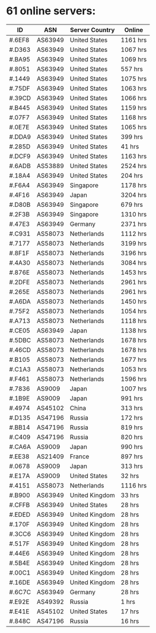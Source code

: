 # 61 online servers:

| ID | ASN | Server Country | Online |
| ------ | ------ | ------ | ------ |
| #.6EF8 | AS63949 | United States | 1161 hrs |
| #.D363 | AS63949 | United States | 1067 hrs |
| #.BA95 | AS63949 | United States | 1069 hrs |
| #.8051 | AS63949 | United States | 557 hrs |
| #.1449 | AS63949 | United States | 1075 hrs |
| #.75DF | AS63949 | United States | 1063 hrs |
| #.39CD | AS63949 | United States | 1066 hrs |
| #.B445 | AS63949 | United States | 1159 hrs |
| #.07F7 | AS63949 | United States | 1168 hrs |
| #.0E7E | AS63949 | United States | 1065 hrs |
| #.DDA9 | AS63949 | United States | 399 hrs |
| #.285D | AS63949 | United States | 41 hrs |
| #.DCF9 | AS63949 | United States | 1163 hrs |
| #.6ADB | AS53889 | United States | 2524 hrs |
| #.18A4 | AS63949 | United States | 204 hrs |
| #.F6A4 | AS63949 | Singapore | 1178 hrs |
| #.4F16 | AS63949 | Japan | 3204 hrs |
| #.D80B | AS63949 | Singapore | 679 hrs |
| #.2F3B | AS63949 | Singapore | 1310 hrs |
| #.47E3 | AS63949 | Germany | 2371 hrs |
| #.C931 | AS58073 | Netherlands | 1112 hrs |
| #.7177 | AS58073 | Netherlands | 3199 hrs |
| #.8F1F | AS58073 | Netherlands | 3196 hrs |
| #.4A30 | AS58073 | Netherlands | 3084 hrs |
| #.876E | AS58073 | Netherlands | 1453 hrs |
| #.2DFE | AS58073 | Netherlands | 2961 hrs |
| #.265E | AS58073 | Netherlands | 2961 hrs |
| #.A6DA | AS58073 | Netherlands | 1450 hrs |
| #.75F2 | AS58073 | Netherlands | 1054 hrs |
| #.A713 | AS58073 | Netherlands | 1118 hrs |
| #.CE05 | AS63949 | Japan | 1138 hrs |
| #.5DBC | AS58073 | Netherlands | 1678 hrs |
| #.46CD | AS58073 | Netherlands | 1678 hrs |
| #.B105 | AS58073 | Netherlands | 1677 hrs |
| #.C1A3 | AS58073 | Netherlands | 1053 hrs |
| #.F461 | AS58073 | Netherlands | 1596 hrs |
| #.7836 | AS9009 | Japan | 1007 hrs |
| #.1B9E | AS9009 | Japan | 991 hrs |
| #.4974 | AS45102 | China | 313 hrs |
| #.D135 | AS47196 | Russia | 172 hrs |
| #.BB14 | AS47196 | Russia | 819 hrs |
| #.C409 | AS47196 | Russia | 820 hrs |
| #.CA6A | AS9009 | Japan | 990 hrs |
| #.EE38 | AS21409 | France | 897 hrs |
| #.0678 | AS9009 | Japan | 313 hrs |
| #.E17A | AS9009 | United States | 32 hrs |
| #.4151 | AS58073 | Netherlands | 1116 hrs |
| #.B900 | AS63949 | United Kingdom | 33 hrs |
| #.CFFB | AS63949 | United States | 28 hrs |
| #.EDED | AS63949 | United Kingdom | 28 hrs |
| #.170F | AS63949 | United Kingdom | 28 hrs |
| #.3CC6 | AS63949 | United Kingdom | 28 hrs |
| #.517F | AS63949 | United Kingdom | 28 hrs |
| #.44E6 | AS63949 | United Kingdom | 28 hrs |
| #.5B4E | AS63949 | United Kingdom | 28 hrs |
| #.00C1 | AS63949 | United Kingdom | 28 hrs |
| #.16DE | AS63949 | United Kingdom | 28 hrs |
| #.6C7C | AS63949 | Germany | 28 hrs |
| #.E92E | AS49392 | Russia | 1 hrs |
| #.E41E | AS45102 | United States | 17 hrs |
| #.848C | AS47196 | Russia | 16 hrs |

